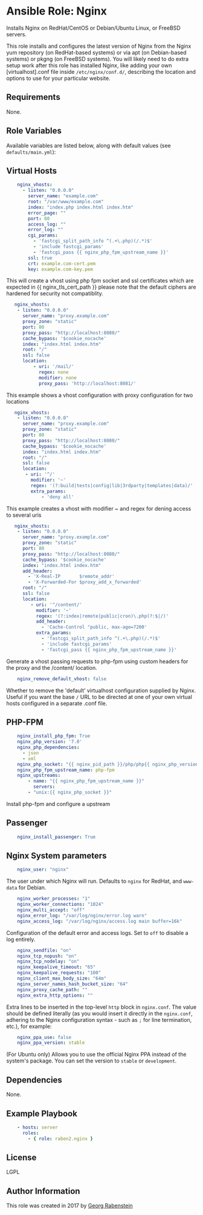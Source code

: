 Ansible Role: Nginx
===================

Installs Nginx on RedHat/CentOS or Debian/Ubuntu Linux, or FreeBSD servers.

This role installs and configures the latest version of Nginx from the Nginx yum repository (on RedHat-based systems) or via apt (on Debian-based systems) or pkgng (on FreeBSD systems). You will likely need to do extra setup work after this role has installed Nginx, like adding your own [virtualhost].conf file inside `/etc/nginx/conf.d/`, describing the location and options to use for your particular website.

## Requirements

None.

## Role Variables

Available variables are listed below, along with default values (see `defaults/main.yml`):

## Virtual Hosts 

```yaml
    nginx_vhosts:
      - listen: "0.0.0.0"
        server_name: "example.com"
        root: "/var/www/example.com"
        index: "index.php index.html index.htm"
        error_page: ""
        port: 80
        access_log: ""
        error_log: ""
        cgi_params: 
          - 'fastcgi_split_path_info ^(.+\.php)(/.*)$' 
          - 'include fastcgi_params'
          - 'fastcgi_pass {{ nginx_php_fpm_upstream_name }}'
        ssl: true
        crt: example.com-cert.pem
        key: example.com-key.pem
```
This will create a vhost using php fpm socket and ssl certificates which are expected in {{ nginx_tls_cert_path }} please note that the default ciphers are hardened for security not compatiblity. 

```yaml 
   nginx_vhosts:
    - listen: "0.0.0.0"
      server_name: "proxy.example.com"
      proxy_zone: "static"
      port: 80
      proxy_pass: "http://localhost:8080/"
      cache_bypass: '$cookie_nocache'
      index: "index.html index.htm"
      root: "/"
      ssl: false
      location:
          - uri: '/mail/'
            regex: none
            modifier: none
            proxy_pass: 'http://localhost:8081/'
```
This example shows a vhost configuration with proxy configuration for two locations

```yaml
   nginx_vhosts:
    - listen: "0.0.0.0"
      server_name: "proxy.example.com"
      proxy_zone: "static"
      port: 80
      proxy_pass: "http://localhost:8080/"
      cache_bypass: '$cookie_nocache'
      index: "index.html index.htm"
      root: "/"
      ssl: false
      location:
       - uri: '^/'
         modifier: '~'
         regex: '(?:build|tests|config|lib|3rdparty|templates|data)/'
         extra_params: 
             - 'deny all'
```
This example creates a vhost with modifier ~ and regex for dening access to several uris

```yaml
   nginx_vhosts:
    - listen: "0.0.0.0"
      server_name: "proxy.example.com"
      proxy_zone: "static"
      port: 80
      proxy_pass: "http://localhost:8080/"
      cache_bypass: '$cookie_nocache'
      index: "index.html index.htm"
      add_header:
        - 'X-Real-IP       $remote_addr'
        - 'X-Forwarded-For $proxy_add_x_forwarded'
      root: "/"
      ssl: false
      location:
         - uri: '^/content/'
           modifier: '~'
           regex: '(?:index|remote|public|cron)\.php(?:$|/)'
           add_header: 
             - 'Cache-Control "public, max-age=7200'
           extra_params:
             - 'fastcgi_split_path_info ^(.+\.php)(/.*)$' 
             - 'include fastcgi_params'
             - 'fastcgi_pass {{ nginx_php_fpm_upstream_name }}'
````
Generate a vhost passing requests to php-fpm using custom headers for the proxy and the /content/ location.

```yaml
    nginx_remove_default_vhost: false
```
Whether to remove the 'default' virtualhost configuration supplied by Nginx. Useful if you want the base `/` URL to be directed at one of your own virtual hosts configured in a separate .conf file.

## PHP-FPM
```yaml
    nginx_install_php_fpm: True
    nginx_php_version: '7.0'
    nginx_php_dependencies:
      - json
      - xml
    nginx_php_socket: "{{ nginx_pid_path }}/php/php{{ nginx_php_version }}-fpm.sock"
    nginx_php_fpm_upstream_name: php-fpm
    nginx_upstreams:
        - name: "{{ nginx_php_fpm_upstream_name }}"
          servers:
        - "unix:{{ nginx_php_socket }}"
```
Install php-fpm and configure a upstream

## Passenger
```yaml
    nginx_install_passenger: True
```

## Nginx System parameters
```yaml
    nginx_user: "nginx"
```
The user under which Nginx will run. Defaults to `nginx` for RedHat, and `www-data` for Debian.

```yaml
    nginx_worker_processes: "1"
    nginx_worker_connections: "1024"
    nginx_multi_accept: "off"
    nginx_error_log: "/var/log/nginx/error.log warn"
    nginx_access_log: "/var/log/nginx/access.log main buffer=16k"
```
Configuration of the default error and access logs. Set to `off` to disable a log entirely.

```yaml
    nginx_sendfile: "on"
    nginx_tcp_nopush: "on"
    nginx_tcp_nodelay: "on"
    nginx_keepalive_timeout: "65"
    nginx_keepalive_requests: "100"
    nginx_client_max_body_size: "64m"
    nginx_server_names_hash_bucket_size: "64"
    nginx_proxy_cache_path: ""
    nginx_extra_http_options: ""
```
Extra lines to be inserted in the top-level `http` block in `nginx.conf`. The value should be defined literally (as you would insert it directly in the `nginx.conf`, adhering to the Nginx configuration syntax - such as `;` for line termination, etc.), for example:

```yaml
    nginx_ppa_use: false
    nginx_ppa_version: stable
```
(For Ubuntu only) Allows you to use the official Nginx PPA instead of the system's package. You can set the version to `stable` or `development`.


## Dependencies

None.

## Example Playbook
```yaml
    - hosts: server
      roles:
        - { role: raben2.nginx }
```
## License

LGPL

## Author Information

This role was created in 2017 by [Georg Rabenstein](https://github.com/raben2)